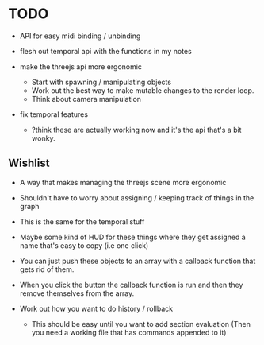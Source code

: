 # TODO


- API for easy midi binding / unbinding

- flesh out temporal api with the functions in my notes

- make the threejs api more ergonomic
    - Start with spawning / manipulating objects
    - Work out the best way to make mutable changes to the render loop.
    - Think about camera manipulation

- fix temporal features
    - ?think these are actually working now and it's the api that's a bit wonky.

## Wishlist

- A way that makes managing the threejs scene more ergonomic
- Shouldn't have to worry about assigning / keeping track of things in the graph
- This is the same for the temporal stuff
- Maybe some kind of HUD for these things where they get assigned a name that's easy to copy (i.e one click)
- You can just push these objects to an array with a callback function that gets rid of them.
- When you click the button the callback function is run and then they remove themselves from the array.


- Work out how you want to do history / rollback
    - This should be easy until you want to add section evaluation (Then you need a working file that has commands appended to it)